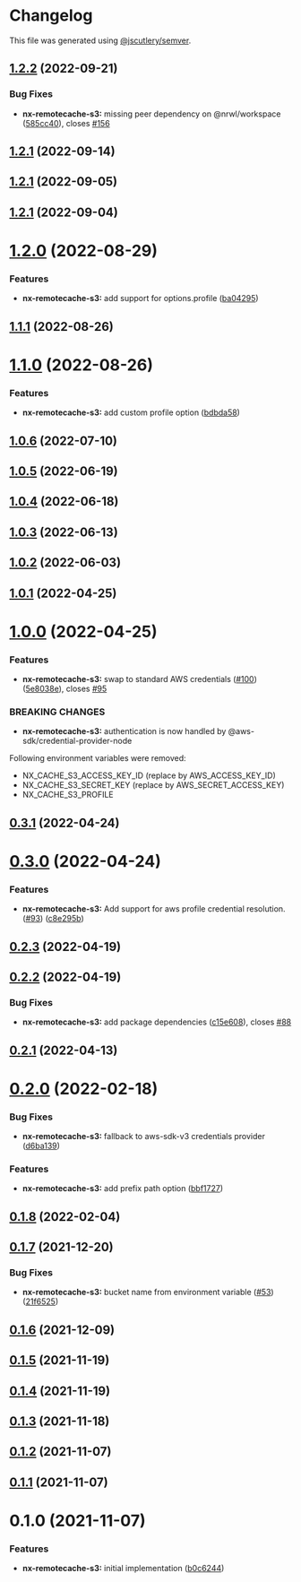 # Changelog

This file was generated using [@jscutlery/semver](https://github.com/jscutlery/semver).

## [1.2.2](https://github.com/robinpellegrims/pellegrims/compare/nx-remotecache-s3-1.2.1...nx-remotecache-s3-1.2.2) (2022-09-21)

### Bug Fixes

- **nx-remotecache-s3:** missing peer dependency on @nrwl/workspace ([585cc40](https://github.com/robinpellegrims/pellegrims/commit/585cc405efa953a90f8141da8db445821b56c4fe)), closes [#156](https://github.com/robinpellegrims/pellegrims/issues/156)

## [1.2.1](https://github.com/robinpellegrims/pellegrims/compare/nx-remotecache-s3-1.2.0...nx-remotecache-s3-1.2.1) (2022-09-14)

## [1.2.1](https://github.com/robinpellegrims/pellegrims/compare/nx-remotecache-s3-1.2.0...nx-remotecache-s3-1.2.1) (2022-09-05)

## [1.2.1](https://github.com/robinpellegrims/pellegrims/compare/nx-remotecache-s3-1.2.0...nx-remotecache-s3-1.2.1) (2022-09-04)

# [1.2.0](https://github.com/robinpellegrims/pellegrims/compare/nx-remotecache-s3-1.1.1...nx-remotecache-s3-1.2.0) (2022-08-29)

### Features

- **nx-remotecache-s3:** add support for options.profile ([ba04295](https://github.com/robinpellegrims/pellegrims/commit/ba0429572c1e5b76987cc37808a483e2567ccede))

## [1.1.1](https://github.com/robinpellegrims/pellegrims/compare/nx-remotecache-s3-1.1.0...nx-remotecache-s3-1.1.1) (2022-08-26)

# [1.1.0](https://github.com/robinpellegrims/pellegrims/compare/nx-remotecache-s3-1.0.6...nx-remotecache-s3-1.1.0) (2022-08-26)

### Features

- **nx-remotecache-s3:** add custom profile option ([bdbda58](https://github.com/robinpellegrims/pellegrims/commit/bdbda58b87d8b73e27cc20604e6800796e3f12d1))

## [1.0.6](https://github.com/robinpellegrims/pellegrims/compare/nx-remotecache-s3-1.0.5...nx-remotecache-s3-1.0.6) (2022-07-10)

## [1.0.5](https://github.com/robinpellegrims/pellegrims/compare/nx-remotecache-s3-1.0.4...nx-remotecache-s3-1.0.5) (2022-06-19)

## [1.0.4](https://github.com/robinpellegrims/pellegrims/compare/nx-remotecache-s3-1.0.3...nx-remotecache-s3-1.0.4) (2022-06-18)

## [1.0.3](https://github.com/robinpellegrims/pellegrims/compare/nx-remotecache-s3-1.0.2...nx-remotecache-s3-1.0.3) (2022-06-13)

## [1.0.2](https://github.com/robinpellegrims/pellegrims/compare/nx-remotecache-s3-1.0.1...nx-remotecache-s3-1.0.2) (2022-06-03)

## [1.0.1](https://github.com/robinpellegrims/pellegrims/compare/nx-remotecache-s3-1.0.0...nx-remotecache-s3-1.0.1) (2022-04-25)

# [1.0.0](https://github.com/robinpellegrims/pellegrims/compare/nx-remotecache-s3-0.3.1...nx-remotecache-s3-1.0.0) (2022-04-25)

### Features

- **nx-remotecache-s3:** swap to standard AWS credentials ([#100](https://github.com/robinpellegrims/pellegrims/issues/100)) ([5e8038e](https://github.com/robinpellegrims/pellegrims/commit/5e8038efecfbb3485fdecf589146472bdacde937)), closes [#95](https://github.com/robinpellegrims/pellegrims/issues/95)

### BREAKING CHANGES

- **nx-remotecache-s3:** authentication is now handled by @aws-sdk/credential-provider-node

Following environment variables were removed:

- NX_CACHE_S3_ACCESS_KEY_ID (replace by AWS_ACCESS_KEY_ID)
- NX_CACHE_S3_SECRET_KEY (replace by AWS_SECRET_ACCESS_KEY)
- NX_CACHE_S3_PROFILE

## [0.3.1](https://github.com/robinpellegrims/pellegrims/compare/nx-remotecache-s3-0.3.0...nx-remotecache-s3-0.3.1) (2022-04-24)

# [0.3.0](https://github.com/robinpellegrims/pellegrims/compare/nx-remotecache-s3-0.2.3...nx-remotecache-s3-0.3.0) (2022-04-24)

### Features

- **nx-remotecache-s3:** Add support for aws profile credential resolution. ([#93](https://github.com/robinpellegrims/pellegrims/issues/93)) ([c8e295b](https://github.com/robinpellegrims/pellegrims/commit/c8e295b0a1174470b93651b74b7b194012b107ea))

## [0.2.3](https://github.com/robinpellegrims/pellegrims/compare/nx-remotecache-s3-0.2.2...nx-remotecache-s3-0.2.3) (2022-04-19)

## [0.2.2](https://github.com/robinpellegrims/pellegrims/compare/nx-remotecache-s3-0.2.1...nx-remotecache-s3-0.2.2) (2022-04-19)

### Bug Fixes

- **nx-remotecache-s3:** add package dependencies ([c15e608](https://github.com/robinpellegrims/pellegrims/commit/c15e60834b5e6bde995e23138d487d3229957d85)), closes [#88](https://github.com/robinpellegrims/pellegrims/issues/88)

## [0.2.1](https://github.com/robinpellegrims/pellegrims/compare/nx-remotecache-s3-0.2.0...nx-remotecache-s3-0.2.1) (2022-04-13)

# [0.2.0](https://github.com/robinpellegrims/pellegrims/compare/nx-remotecache-s3-0.1.8...nx-remotecache-s3-0.2.0) (2022-02-18)

### Bug Fixes

- **nx-remotecache-s3:** fallback to aws-sdk-v3 credentials provider ([d6ba139](https://github.com/robinpellegrims/pellegrims/commit/d6ba139fc21f7f86a39e351cfb72b4c925c4f264))

### Features

- **nx-remotecache-s3:** add prefix path option ([bbf1727](https://github.com/robinpellegrims/pellegrims/commit/bbf172729779546d0e03eaae310c5164a231304d))

## [0.1.8](https://github.com/robinpellegrims/pellegrims/compare/nx-remotecache-s3-0.1.7...nx-remotecache-s3-0.1.8) (2022-02-04)

## [0.1.7](https://github.com/robinpellegrims/pellegrims/compare/nx-remotecache-s3-0.1.6...nx-remotecache-s3-0.1.7) (2021-12-20)

### Bug Fixes

- **nx-remotecache-s3:** bucket name from environment variable ([#53](https://github.com/robinpellegrims/pellegrims/issues/53)) ([21f6525](https://github.com/robinpellegrims/pellegrims/commit/21f6525d02e0a97995ffe9eaa553a88f6cdf09b5))

## [0.1.6](https://github.com/robinpellegrims/pellegrims/compare/nx-remotecache-s3-0.1.5...nx-remotecache-s3-0.1.6) (2021-12-09)

## [0.1.5](https://github.com/robinpellegrims/pellegrims/compare/nx-remotecache-s3-0.1.4...nx-remotecache-s3-0.1.5) (2021-11-19)

## [0.1.4](https://github.com/robinpellegrims/pellegrims/compare/nx-remotecache-s3-0.1.3...nx-remotecache-s3-0.1.4) (2021-11-19)

## [0.1.3](https://github.com/robinpellegrims/pellegrims/compare/nx-remotecache-s3-0.1.2...nx-remotecache-s3-0.1.3) (2021-11-18)

## [0.1.2](https://github.com/robinpellegrims/pellegrims/compare/nx-remotecache-s3-0.1.1...nx-remotecache-s3-0.1.2) (2021-11-07)

## [0.1.1](https://github.com/robinpellegrims/pellegrims/compare/nx-remotecache-s3-0.1.0...nx-remotecache-s3-0.1.1) (2021-11-07)

# 0.1.0 (2021-11-07)

### Features

- **nx-remotecache-s3:** initial implementation ([b0c6244](https://github.com/robinpellegrims/pellegrims/commit/b0c6244da47cdad7aefca4329e01b366bd11abe5))
